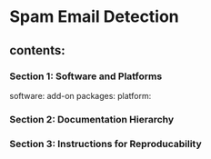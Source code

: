 # Spam Email Detection


## contents:


### Section 1: Software and Platforms
software:
add-on packages:
platform:


### Section 2: Documentation Hierarchy


### Section 3: Instructions for Reproducability


